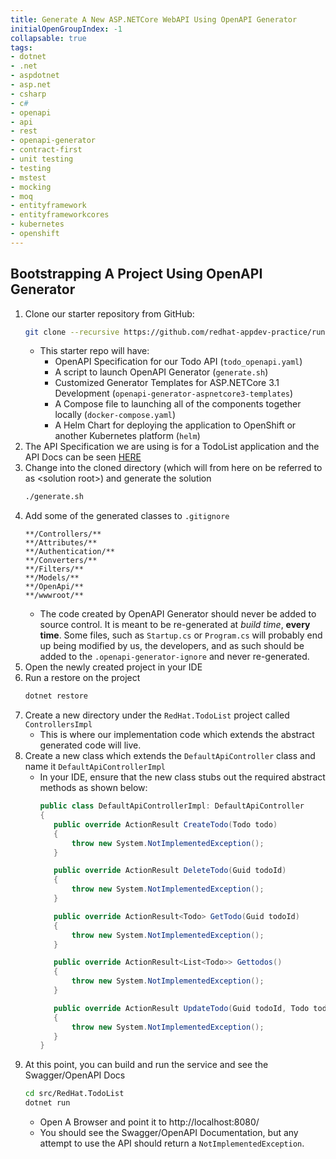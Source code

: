 ```yaml
---
title: Generate A New ASP.NETCore WebAPI Using OpenAPI Generator
initialOpenGroupIndex: -1
collapsable: true
tags:
- dotnet
- .net
- aspdotnet
- asp.net
- csharp
- c#
- openapi
- api
- rest
- openapi-generator
- contract-first
- unit testing
- testing
- mstest
- mocking
- moq
- entityframework
- entityframeworkcores
- kubernetes
- openshift
---
```


## Bootstrapping A Project Using OpenAPI Generator

1. Clone our starter repository from GitHub:
   ```bash
   git clone --recursive https://github.com/redhat-appdev-practice/runtimes-dotnet-ef6-openapi.git
   ```
   * This starter repo will have:
     * OpenAPI Specification for our Todo API (`todo_openapi.yaml`)
     * A script to launch OpenAPI Generator (`generate.sh`)
     * Customized Generator Templates for ASP.NETCore 3.1 Development (`openapi-generator-aspnetcore3-templates`)
     * A Compose file to launching all of the components together locally (`docker-compose.yaml`)
     * A Helm Chart for deploying the application to OpenShift or another Kubernetes platform (`helm`)
1. The API Specification we are using is for a TodoList application and the API Docs can be seen [HERE](https://studio-ws.apicur.io/sharing/811c0087-c112-4afe-ae97-da45ac1aef4d)
1. Change into the cloned directory (which will from here on be referred to as &lt;solution root&gt;) and generate the solution
   ```bash
   ./generate.sh
   ```
1. Add some of the generated classes to `.gitignore`
   ```
   **/Controllers/**
   **/Attributes/**
   **/Authentication/**
   **/Converters/**
   **/Filters/**
   **/Models/**
   **/OpenApi/**
   **/wwwroot/**
   ```
   * The code created by OpenAPI Generator should never be added to source control. It is meant to be re-generated at *build time*, **every time**. Some files, such as `Startup.cs` or `Program.cs` will probably end up being modified by us, the developers, and as such should be added to the `.openapi-generator-ignore` and never re-generated.
1. Open the newly created project in your IDE
1. Run a restore on the project
   ```bash
   dotnet restore
   ```
1. Create a new directory under the `RedHat.TodoList` project called `ControllersImpl`
   * This is where our implementation code which extends the abstract generated code will live.
1. Create a new class which extends the `DefaultApiController` class and name it `DefaultApiControllerImpl`
   * In your IDE, ensure that the new class stubs out the required abstract methods as shown below:
     ```csharp
     public class DefaultApiControllerImpl: DefaultApiController
     {
        public override ActionResult CreateTodo(Todo todo)
        {
            throw new System.NotImplementedException();
        }

        public override ActionResult DeleteTodo(Guid todoId)
        {
            throw new System.NotImplementedException();
        }

        public override ActionResult<Todo> GetTodo(Guid todoId)
        {
            throw new System.NotImplementedException();
        }

        public override ActionResult<List<Todo>> Gettodos()
        {
            throw new System.NotImplementedException();
        }

        public override ActionResult UpdateTodo(Guid todoId, Todo todo)
        {
            throw new System.NotImplementedException();
        }
     }
     ```
2. At this point, you can build and run the service and see the Swagger/OpenAPI Docs
   ```bash
   cd src/RedHat.TodoList
   dotnet run
   ```
   * Open A Browser and point it to http://localhost:8080/
   * You should see the Swagger/OpenAPI Documentation, but any attempt to use the API should return a `NotImplementedException`.
